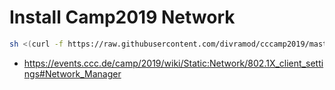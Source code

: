 # Install Camp2019 Network
```sh
sh <(curl -f https://raw.githubusercontent.com/divramod/cccamp2019/master/networkmanager.sh)
```
* https://events.ccc.de/camp/2019/wiki/Static:Network/802.1X_client_settings#Network_Manager
